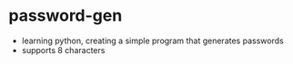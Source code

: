 # password-gen
- learning python, creating a simple program that generates passwords
- supports 8 characters
